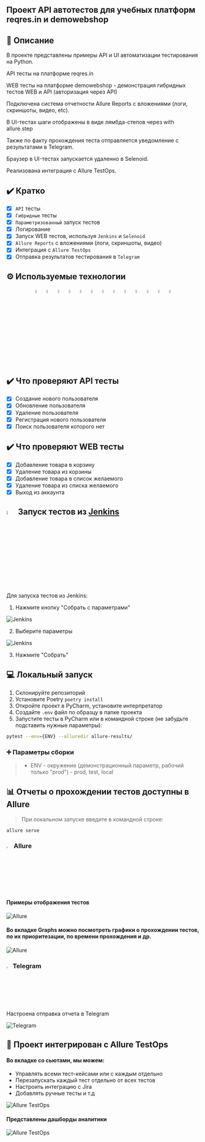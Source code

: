 ## Проект API автотестов для учебных платформ reqres.in и demowebshop

<!-- Описание -->

## :open_book: Описание
В проекте представлены примеры API и UI автоматизации тестирования на Python. 
<p>API тесты на платформе reqres.in
<p>WEB тесты  на платформе demowebshop - демонстрация гибридных тестов WEB и API (авторизация через API)
<p>Подключена система отчетности Allure Reports с вложениями (логи, скриншоты, видео, etc). 
<p>В UI-тестах шаги отображены в виде лямбда-степов через with allure.step
<p>Также по факту прохождения теста отправляется уведомление с результатами в Telegram.
<p>Браузер в UI-тестах запускается удаленно в Selenoid.
<p>Реализована интеграция с Allure TestOps.

## :heavy_check_mark: Кратко
- [x] `API` тесты
- [x] `Гибридные` тесты
- [x] `Параметризованный` запуск тестов
- [x] Логирование
- [x] Запуск WEB тестов, используя `Jenkins` и `Selenoid`
- [x] `Allure Reports` с вложениями (логи, скриншоты, видео)
- [x] Интеграция с `Allure TestOps`
- [x] Отправка результатов тестирования в `Telegram`

<!-- Технологии -->

## :gear: Используемые технологии
<p  align="center">
  <code><img width="5%" title="Pycharm" src="images/logo/pycharm.png"></code>
  <code><img width="5%" title="Python" src="images/logo/python.png"></code>
  <code><img width="5%" title="Pytest" src="images/logo/pytest.png"></code>
  <code><img width="5%" title="Requests" src="images/logo/requests.png"></code>
  <code><img width="5%" title="Selene" src="images/logo/selene.png"></code>
  <code><img width="5%" title="Selenium" src="images/logo/selenium.png"></code>
  <code><img width="5%" title="GitHub" src="images/logo/github.png"></code>
  <code><img width="5%" title="Jenkins" src="images/logo/jenkins.png"></code>
  <code><img width="5%" title="Docker" src="images/logo/docker.png"></code>
  <code><img width="5%" title="Selenoid" src="images/logo/selenoid.png"></code>
  <code><img width="5%" title="Allure Report" src="images/logo/allure_report.png"></code>
  <code><img width="5%" title="Allure TestOps" src="images/logo/allure_testops.png"></code>
<!--   <code><img width="5%" title="Jira" src="images/logo/jira.png"></code> -->
  <code><img width="5%" title="Telegram" src="images/logo/tg.png"></code>
</p>


<!-- Тест кейсы -->

## :heavy_check_mark: Что проверяют API тесты

- [x] Создание нового пользователя
- [x] Обновление пользователя
- [x] Удаление пользователя
- [x] Регистрация нового пользователя
- [x] Поиск пользователя которого нет

## :heavy_check_mark: Что проверяют WEB тесты
- [x] Добавление товара в корзину
- [x] Удаление товара из корзины
- [x] Добавление товара в список желаемого
- [x] Удаление товара из списка желаемого
- [x] Выход из аккаунта

<!-- Jenkins -->

## <img width="5%" title="Jenkins" src="images/logo/jenkins.png"> Запуск тестов из [Jenkins](https://jenkins.autotests.cloud/job/003_t1me0ver_python_reqres_in/)

Для запуска тестов из Jenkins:
1. Нажмите кнопку "Собрать с параметрами"

<p><img src="images/screenshots/Jenkins-1.png" alt="Jenkins"/></p>

2. Выберите параметры

<p><img src="images/screenshots/Jenkins-2.png" alt="Jenkins"/></p>

3. Нажмите "Собрать"

<!-- Локальный запуск -->

## :computer: Локальный запуск 

1. Склонируйте репозиторий
2. Установите Poetry `poetry install`
3. Откройте проект в PyCharm, установите интерпретатор
4. Создайте `.env` файл по образцу в папке проекта
5. Запустите тесты в PyCharm или в командной строке (не забудьте подставить нужные параметры):
```bash
pytest --env={ENV} --alluredir allure-results/
```

### :heavy_plus_sign: Параметры сборки

> - ENV - окружение (демонстрационный параметр, рабочий только "prod") - prod, test, local

<!-- Отчеты -->

## :bar_chart: Отчеты о прохождении тестов доступны в Allure

> При локальном запуске введите в командной строке: 
```bash
allure serve 
```

### <img width="3%" title="Allure" src="images/logo/allure_report.png"> Allure

#### Примеры отображения тестов

<img src="images/screenshots/Allure-1.png" alt="Allure"/>

#### Во вкладке Graphs можно посмотреть графики о прохождении тестов, по их приоритезации, по времени прохождения и др.

<img src="images/screenshots/Allure-2.png" alt="Allure"/>

### <img width="2.5%" title="Telegram" src="images/logo/tg.png"> Telegram

Настроена отправка отчета в Telegram

<img src="images/screenshots/Telegramm-1.png" alt="Telegram"/>

<!-- Allure TestOps -->

## :briefcase: Проект интегрирован с Allure TestOps 

#### Во вкладке со сьютами, мы можем:
- Управлять всеми тест-кейсами или с каждым отдельно
- Перезапускать каждый тест отдельно от всех тестов
- Настроить интеграцию с Jira
- Добавлять ручные тесты и т.д

<img src="images/screenshots/Allure-4.png" alt="Allure TestOps"/>

#### Представлены дашборды аналитики

<img src="images/screenshots/Allure-3.png" alt="Allure TestOps"/>
